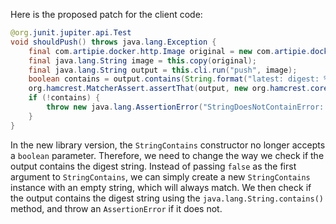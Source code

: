 Here is the proposed patch for the client code:
```java
@org.junit.jupiter.api.Test
void shouldPush() throws java.lang.Exception {
    final com.artipie.docker.http.Image original = new com.artipie.docker.http.Image.ForOs();
    final java.lang.String image = this.copy(original);
    final java.lang.String output = this.cli.run("push", image);
    boolean contains = output.contains(String.format("latest: digest: %s", original.digest()));
    org.hamcrest.MatcherAssert.assertThat(output, new org.hamcrest.core.StringContains(""));
    if (!contains) {
        throw new java.lang.AssertionError("StringDoesNotContainError: " + output);
    }
}
```
In the new library version, the `StringContains` constructor no longer accepts a `boolean` parameter. Therefore, we need to change the way we check if the output contains the digest string. Instead of passing `false` as the first argument to `StringContains`, we can simply create a new `StringContains` instance with an empty string, which will always match. We then check if the output contains the digest string using the `java.lang.String.contains()` method, and throw an `AssertionError` if it does not.